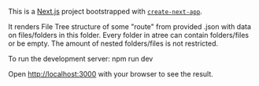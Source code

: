 This is a [Next.js](https://nextjs.org/) project bootstrapped with [`create-next-app`](https://github.com/vercel/next.js/tree/canary/packages/create-next-app).

It renders File Tree structure of some "route" from provided .json with data on files/folders in this folder.
Every folder in atree can contain folders/files or be empty.
The amount of nested folders/files is not restricted.

To run the development server: npm run dev

Open [http://localhost:3000](http://localhost:3000) with your browser to see the result.

